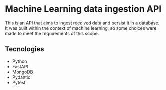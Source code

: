# Machine Learning data ingestion API
This is an API that aims to ingest received data and persist it in a database. It was built within the context of machine learning, so some choices were made to meet the  requirements of this scope.

## Tecnologies
- Python
- FastAPI
- MongoDB
- Pydantic
- Pytest